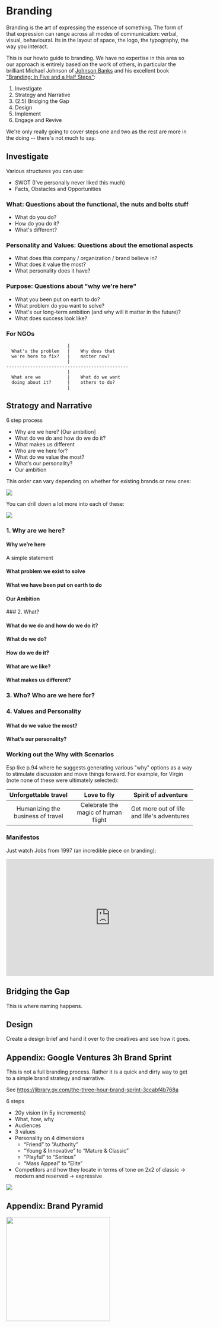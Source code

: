 # Branding

Branding is the art of expressing the essence of something. The form of that expression can range across all modes of communication: verbal, visual, behavioural. Its in the layout of space, the logo, the typography, the way you interact.

This is our howto guide to branding. We have no expertise in this area so our approach is entirely based on the work of others, in particular the brilliant Michael Johnson of [Johnson Banks][] and his excellent book ["Branding: In Five and a Half Steps"][5half]:

[Johnson Banks]: https://www.johnsonbanks.co.uk/
[5half]: https://www.johnsonbanks.co.uk/thoughts/branding-in-five-and-a-half-steps

1. Investigate
2. Strategy and Narrative
3. (2.5) Bridging the Gap
4. Design
5. Implement
6. Engage and Revive

We're only really going to cover steps one and two as the rest are more in the doing -- there's not much to say.

## Investigate

Various structures you can use:

* SWOT (I've personally never liked this much)
* Facts, Obstacles and Opportunities

### What: Questions about the functional, the nuts and bolts stuff

* What do you do?
* How do you do it?
* What's different?

### Personality and Values: Questions about the emotional aspects

* What does this company / organization / brand believe in?
* What does it value the most?
* What personality does it have?

### Purpose: Questions about "why we're here"

* What you been put on earth to do?
* What problem do you want to solve?
* What's our long-term ambition (and why will it matter in the future)?
* What does success look like?

### For NGOs

```
                       |
  What's the problem   |    Why does that
  we're here to fix?   |    matter now?
                       |
----------------------------------------------
                       |
  What are we          |    What do we want
  doing about it?      |    others to do?
                       |
```


## Strategy and Narrative

6 step process

* Why are we here? [Our ambition]
* What do we do and how do we do it?
* What makes us different
* Who are we here for?
* What do we value the most?
* What’s our personality?
* Our ambition

This order can vary depending on whether for existing brands or new ones:

![](./6-steps.jpg)

You can drill down a lot more into each of these:

![](./6-steps-detailed.jpg)

### 1. Why are we here?

#### Why we’re here

A simple statement 

#### What problem we exist to solve

#### What we have been put on earth to do

#### Our Ambition

### 2. What?

#### What do we do and how do we do it?

#### What do we do?

#### How do we do it?

#### What are we like?

#### What makes us different?

### 3. Who? Who are we here for?

### 4. Values and Personality

#### What do we value the most?

#### What’s our personality?



### Working out the Why with Scenarios

Esp like p.94 where he suggests generating various "why" options as a way to stimulate discussion and move things forward. For example, for Virgin (note none of these were ultimately selected):

|      **Unforgettable travel**     |           **Love to fly**           | **Spirit of adventure**                    |
|:---------------------------------:|:-----------------------------------:|--------------------------------------------|
| Humanizing the business of travel | Celebrate the magic of human flight | Get more out of life and life's adventures |


### Manifestos

Just watch Jobs from 1997 (an incredible piece on branding):

<iframe width="560" height="315" src="https://www.youtube.com/embed/Oz1_tOXfSeM" frameborder="0" allow="accelerometer; autoplay; encrypted-media; gyroscope; picture-in-picture" allowfullscreen></iframe>

## Bridging the Gap

This is where naming happens.

## Design

Create a design brief and hand it over to the creatives and see how it goes.


## Appendix: Google Ventures 3h Brand Sprint

This is not a full branding process. Rather it is a quick and dirty way to get to a simple brand strategy and narrative.

See https://library.gv.com/the-three-hour-brand-sprint-3ccabf4b768a

6 steps

* 20y vision (in 5y increments)
* What, how, why
* Audiences
* 3 values
* Personality on 4 dimensions
  * “Friend” to “Authority”
  * “Young & Innovative” to “Mature & Classic”
  * “Playful” to “Serious”
  * “Mass Appeal” to “Elite”
* Competitors and how they locate in terms of tone on 2x2 of classic -> modern and reserved -> expressive

![](./google-brand-sprint-overview.png)


## Appendix: Brand Pyramid

<p>
<img src="./brand-pyramid.jpg" width="280" />
</p>

